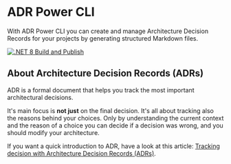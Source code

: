 # ADR Power CLI

With ADR Power CLI you can create and manage Architecture Decision Records for your projects by generating structured Markdown files.

[![.NET 8 Build and Publish](https://github.com/bellons91/adr-power-cli/actions/workflows/build.yml/badge.svg)](https://github.com/bellons91/adr-power-cli/actions/workflows/build.yml)

## About Architecture Decision Records (ADRs)

ADR is a formal document that helps you track the most important architectural decisions.

It's main focus is **not just** on the final decision. It's all about tracking also the reasons behind your choices. Only by understanding the current context and the reason of a choice you can decide if a decision was wrong, and you should modify your architecture.

If you want a quick introduction to ADR, have a look at this article: [Tracking decision with Architecture Decision Records (ADRs)](https://www.code4it.dev/architecture-notes/architecture-decision-records/).
